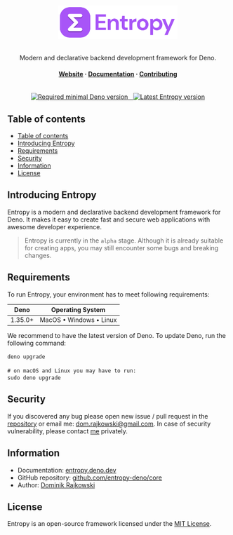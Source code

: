 <div align="center">
  <img src="./.github/logo-full.png" height="76" alt="Logo">

  <br>
  <br>

  <p align="center">
    Modern and declarative backend development framework for Deno.
  </p>

  <h4>
    <a href="https://entropy.deno.dev" target="_blank">Website</a>
    <span> · </span>
    <a href="https://entropy.deno.dev/docs/introducing-entropy" target="_blank">Documentation</a>
    <span> · </span>
    <a href="https://entropy.deno.dev/docs/more/contributing" target="_blank">Contributing</a>
  </h4>

  <br>

  <a href="https://deno.land/x/entropy" target="_blank">
    <img src="https://shield.deno.dev/deno/%5E1.35.0" alt="Required minimal Deno version">
    &nbsp;
    <img src="https://shield.deno.dev/x/entropy" alt="Latest Entropy version">
  </a>

  <br>
</div>

## Table of contents

- [Table of contents](#table-of-contents)
- [Introducing Entropy](#introducing-entropy)
- [Requirements](#requirements)
- [Security](#security)
- [Information](#information)
- [License](#license)

## Introducing Entropy

Entropy is a modern and declarative backend development framework for Deno.
It makes it easy to create fast and secure web applications with awesome developer experience.

> Entropy is currently in the `alpha` stage.
> Although it is already suitable for creating apps,
> you may still encounter some bugs and breaking changes.

## Requirements

To run Entropy, your environment has to meet following requirements:

| Deno      | Operating System         |
| --------- | ------------------------ |
| 1.35.0+   | MacOS • Windows • Linux  |

We recommend to have the latest version of Deno.
To update Deno, run the following command:

```shell
deno upgrade

# on macOS and Linux you may have to run:
sudo deno upgrade
```

## Security

If you discovered any bug please open new issue / pull request in the
[repository](https://github.com/entropy-deno/core) or email me: dom.rajkowski@gmail.com.
In case of security vulnerability, please contact [me](https://github.com/dominiq007) privately.

## Information

- Documentation: [entropy.deno.dev](https://entropy.deno.dev/docs/introducing-entropy)
- GitHub repository: [github.com/entropy-deno/core](https://github.com/entropy-deno/core)
- Author: [Dominik Rajkowski](https://github.com/dominiq007)

## License

Entropy is an open-source framework licensed under the
[MIT License](https://github.com/entropy-deno/core/blob/main/LICENSE).
